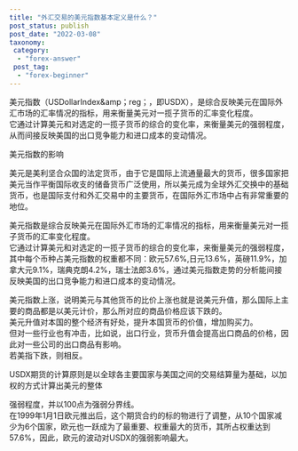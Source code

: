 ```yaml
---
title: "外汇交易的美元指数基本定义是什么？"
post_status: publish
post_date: "2022-03-08"
taxonomy:
 category: 
  - "forex-answer"
 post_tag: 
  - "forex-beginner"
---
```


美元指数（USDollarIndex&amp；reg；，即USDX），是综合反映美元在国际外汇市场的汇率情况的指标，用来衡量美元对一揽子货币的汇率变化程度。  
它通过计算美元和对选定的一揽子货币的综合的变化率，来衡量美元的强弱程度，从而间接反映美国的出口竞争能力和进口成本的变动情况。  

美元指数的影响

美元是美利坚合众国的法定货币，由于它是国际上流通量最大的货币，很多国家把美元当作平衡国际收支的储备货币广泛使用，所以美元成为全球外汇交换中的基础货币，也是国际支付和外汇交易中的主要货币，在国际外汇市场中占有非常重要的地位。  

美元指数是综合反映美元在国际外汇市场的汇率情况的指标，用来衡量美元对一揽子货币的汇率变化程度。  
它通过计算美元和对选定的一揽子货币的综合的变化率，来衡量美元的强弱程度，其中每个币种占美元指数的权重都不同：欧元57.6%,日元13.6%，英磅11.9%，加拿大元9.1%，瑞典克朗4.2%，瑞士法郎3.6%，通过美元指数走势的分析能间接反映美国的出口竞争能力和进口成本的变动情况。  

美元指数上涨，说明美元与其他货币的比价上涨也就是说美元升值，那么国际上主要的商品都是以美元计价，那么所对应的商品价格应该下跌的。  
美元升值对本国的整个经济有好处，提升本国货币的价值，增加购买力。  
但对一些行业也有冲击，比如说，出口行业，货币升值会提高出口商品的价格，因此对一些公司的出口商品有影响。  
若美指下跌，则相反。  

USDX期货的计算原则是以全球各主要国家与美国之间的交易结算量为基础，以加权的方式计算出美元的整体

强弱程度，并以100点为强弱分界线。  
在1999年1月1日欧元推出后，这个期货合约的标的物进行了调整，从10个国家减少为6个国家，欧元也一跃成为了最重要、权重最大的货币，其所占权重达到57.6%，因此，欧元的波动对USDX的强弱影响最大。
